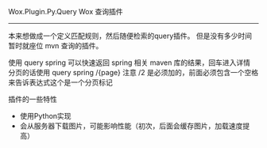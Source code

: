 Wox.Plugin.Py.Query
Wox 查询插件

---------

本来想做成一个定义匹配规则，然后随便检索的query插件。
但是没有多少时间
暂时就座位 mvn 查询的插件。

使用 query spring
可以快速返回 spring 相关 maven 库的结果，回车进入详情
分页的话使用 query spring /{page}
注意 /2 是必须加的，前面必须包含一个空格来告诉表达式这个是一个分页标记

插件的一些特性
 * 使用Python实现
 * 会从服务器下载图片，可能影响性能（初次，后面会缓存图片，加载速度提高）
 

